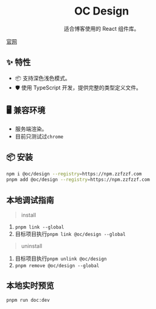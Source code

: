 <h1 align="center">OC Design</h1>

<div align="center">

适合博客使用的 React 组件库。

</div>

[官网](https://design.zzfzzf.com)

## ✨ 特性

- 📦 支持深色浅色模式。
- 🛡 使用 TypeScript 开发，提供完整的类型定义文件。

## 🖥 兼容环境

- 服务端渲染。
- 目前只测试过`chrome`

## 📦 安装

```bash
npm i @oc/design --registry=https://npm.zzfzzf.com
pnpm add @oc/design --registry=https://npm.zzfzzf.com
```

## 本地调试指南

> install

1. `pnpm link --global`
2. 目标项目执行`pnpm link @oc/design --global`

> uninstall

1. 目标项目执行`pnpm unlink @oc/design`
2. `pnpm remove @oc/design --global`

## 本地实时预览

`pnpm run doc:dev`
